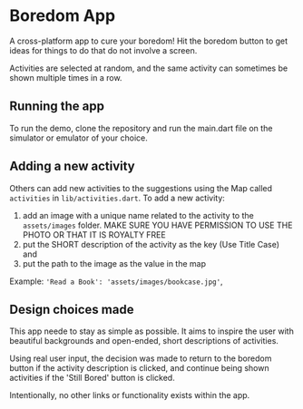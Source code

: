 # Boredom App

A cross-platform app to cure your boredom! Hit the boredom button to get ideas for
things to do that do not involve a screen. 

Activities are selected at random, and the same activity can sometimes be shown 
multiple times in a row. 

## Running the app

To run the demo, clone the repository and run the main.dart file on the simulator or emulator
of your choice.

## Adding a new activity

Others can add new activities to the suggestions using the Map called `activities` in `lib/activities.dart`.
To add a new activity:
1) add an image with a unique name related to the activity to the `assets/images` folder. MAKE SURE YOU HAVE PERMISSION TO USE THE PHOTO OR THAT IT IS ROYALTY FREE
2) put the SHORT description of the activity as the key (Use Title Case) and 
3) put the path to the image as the value in the map

Example: 
`'Read a Book': 'assets/images/bookcase.jpg'`,

## Design choices made

This app neede to stay as simple as possible. It aims to inspire the user 
with beautiful backgrounds and open-ended, short descriptions of activities.

Using real user input, the decision was made to return to the boredom button if the 
activity description is clicked, and continue being shown activities if the 'Still Bored' 
button is clicked. 

Intentionally, no other links or functionality exists within the app.

